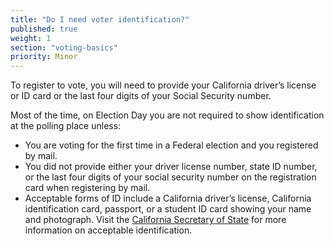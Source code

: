```yaml
---
title: "Do I need voter identification?"
published: true
weight: 1
section: "voting-basics"
priority: Minor
---
```

To register to vote, you will need to provide your California driver’s license or ID card or the last four digits of your Social Security number.  

Most of the time, on Election Day you are not required to show identification at the polling place unless:
- You are voting for the first time in a Federal election and you registered by mail. 
- You did not provide either your driver license number, state ID number, or the last four digits of your social security number on the registration card when registering by mail.
- Acceptable forms of ID include a California driver’s license, California identification card, passport, or a student ID card showing your name and photograph. Visit the [California Secretary of State](http://www.sos.ca.gov/elections/voting-resources/voting-california/what-bring/) for more information on acceptable identification.

